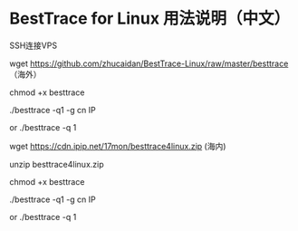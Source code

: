 # BestTrace for Linux 用法说明（中文）
SSH连接VPS

wget https://github.com/zhucaidan/BestTrace-Linux/raw/master/besttrace （海外）

chmod +x besttrace

./besttrace -q1 -g cn IP

or ./besttrace -q 1
 
 
wget https://cdn.ipip.net/17mon/besttrace4linux.zip (海内)

unzip besttrace4linux.zip

chmod +x besttrace

./besttrace -q1 -g cn IP

or ./besttrace -q 1
 
